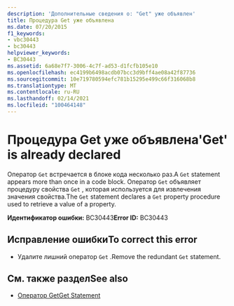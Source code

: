 ```yaml
---
description: 'Дополнительные сведения о: "Get" уже объявлен'
title: Процедура Get уже объявлена
ms.date: 07/20/2015
f1_keywords:
- vbc30443
- bc30443
helpviewer_keywords:
- BC30443
ms.assetid: 6a68e7f7-3006-4c7f-ad53-d1fcfb105e10
ms.openlocfilehash: ec4199b6498acdb07bcc3d9bff4ae08a42f87736
ms.sourcegitcommit: 10e719780594efc781b15295e499c66f316068b8
ms.translationtype: MT
ms.contentlocale: ru-RU
ms.lasthandoff: 02/14/2021
ms.locfileid: "100464148"
---
```

# <a name="get-is-already-declared"></a><span data-ttu-id="5041e-103">Процедура Get уже объявлена</span><span class="sxs-lookup"><span data-stu-id="5041e-103">'Get' is already declared</span></span>

<span data-ttu-id="5041e-104">Оператор `Get` встречается в блоке кода несколько раз.</span><span class="sxs-lookup"><span data-stu-id="5041e-104">A `Get` statement appears more than once in a code block.</span></span> <span data-ttu-id="5041e-105">Оператор `Get` объявляет процедуру свойства `Get` , которая используется для извлечения значения свойства.</span><span class="sxs-lookup"><span data-stu-id="5041e-105">The `Get` statement declares a `Get` property procedure used to retrieve a value of a property.</span></span>  
  
 <span data-ttu-id="5041e-106">**Идентификатор ошибки:** BC30443</span><span class="sxs-lookup"><span data-stu-id="5041e-106">**Error ID:** BC30443</span></span>  
  
## <a name="to-correct-this-error"></a><span data-ttu-id="5041e-107">Исправление ошибки</span><span class="sxs-lookup"><span data-stu-id="5041e-107">To correct this error</span></span>  
  
- <span data-ttu-id="5041e-108">Удалите лишний оператор `Get` .</span><span class="sxs-lookup"><span data-stu-id="5041e-108">Remove the redundant `Get` statement.</span></span>  
  
## <a name="see-also"></a><span data-ttu-id="5041e-109">См. также раздел</span><span class="sxs-lookup"><span data-stu-id="5041e-109">See also</span></span>

- [<span data-ttu-id="5041e-110">Оператор Get</span><span class="sxs-lookup"><span data-stu-id="5041e-110">Get Statement</span></span>](../language-reference/statements/get-statement.md)
